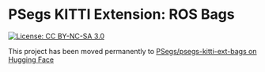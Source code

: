 # PSegs KITTI Extension: ROS Bags

[![License: CC BY-NC-SA 3.0](https://img.shields.io/badge/License-CC%20BY--NC--SA%203.0-lightgrey.svg)](https://creativecommons.org/licenses/by-nc-sa/3.0/)

This project has been moved permanently to [PSegs/psegs-kitti-ext-bags on Hugging Face](PSegs/psegs-kitti-ext-bags)

